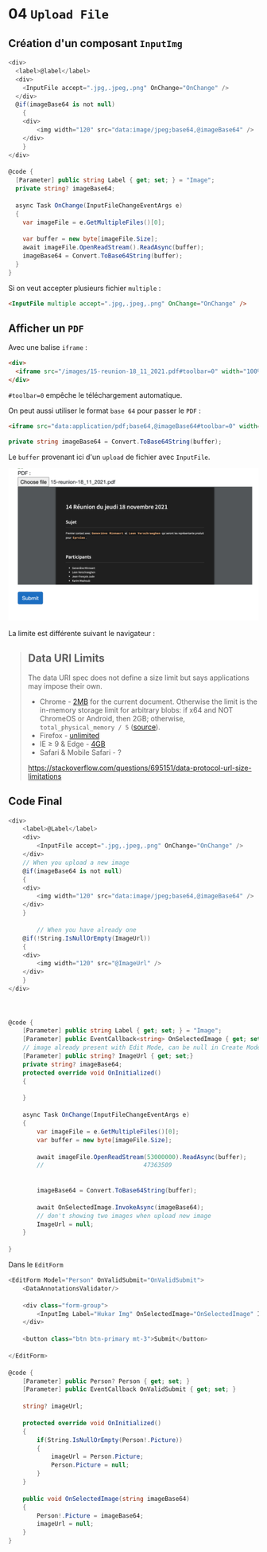 # 04 `Upload File`

## Création d'un composant `InputImg`

```cs
<div>
  <label>@label</label>
  <div>
  	<InputFile accept=".jpg,.jpeg,.png" OnChange="OnChange" />
  </div>
  @if(imageBase64 is not null)
    {
    <div>
        <img width="120" src="data:image/jpeg;base64,@imageBase64" />
    </div>
    }
</div>
  
@code {
  [Parameter] public string Label { get; set; } = "Image";
  private string? imageBase64;
  
  async Task OnChange(InputFileChangeEventArgs e)
  {
    var imageFile = e.GetMultipleFiles()[0];
    
    var buffer = new byte[imageFile.Size];
    await imageFile.OpenReadStream().ReadAsync(buffer);
    imageBase64 = Convert.ToBase64String(buffer);
  }
}  
```

Si on veut accepter plusieurs fichier `multiple` :

```html
<InputFile multiple accept=".jpg,.jpeg,.png" OnChange="OnChange" />
```



## Afficher un `PDF`

Avec une balise `iframe` :

```html
<div>
  <iframe src="/images/15-reunion-18_11_2021.pdf#toolbar=0" width="100%" height="500px"></iframe>
</div>
```

`#toolbar=0` empêche le téléchargement automatique.

On peut aussi utiliser le format `base 64` pour passer le `PDF` :

```html
<iframe src="data:application/pdf;base64,@imageBase64#toolbar=0" width="100%" height="240px"></iframe>
```

```cs
private string imageBase64 = Convert.ToBase64String(buffer);
```

Le `buffer` provenant ici d'un `upload` de fichier avec `InputFile`.

<img src="assets/pdf-in-iframe-base64-coded-style.png" alt="pdf-in-iframe-base64-coded-style" style="zoom:50%;" />

La limite est différente suivant le navigateur :

> ## Data URI Limits
>
> The data URI spec does not define a size limit but says applications may impose their own.
>
> - Chrome - [2MB](https://craignicol.wordpress.com/2016/07/19/excellent-export-and-the-chrome-url-limit/) for the current document. Otherwise the limit is the in-memory storage limit for arbitrary blobs: if x64 and NOT ChromeOS or Android, then 2GB; otherwise, `total_physical_memory / 5` ([source](https://stackoverflow.com/a/43816041/149428)).
> - Firefox - [unlimited](https://developer.mozilla.org/en-US/docs/Web/HTTP/Basics_of_HTTP/Data_URIs#Common_problems)
> - IE ≥ 9 & Edge - [4GB](http://caniuse.com/#feat=datauri)
> - Safari & Mobile Safari - ?
>
> https://stackoverflow.com/questions/695151/data-protocol-url-size-limitations



## Code Final

```cs
<div>
    <label>@Label</label>
    <div>
        <InputFile accept=".jpg,.jpeg,.png" OnChange="OnChange" />
    </div>
    // When you upload a new image
    @if(imageBase64 is not null)
    {
    <div>
        <img width="120" src="data:image/jpeg;base64,@imageBase64" />
    </div>
    }

		// When you have already one
    @if(!String.IsNullOrEmpty(ImageUrl))
    {
    <div>
        <img width="120" src="@ImageUrl" />
    </div>
    }
</div>



@code {
    [Parameter] public string Label { get; set; } = "Image";
    [Parameter] public EventCallback<string> OnSelectedImage { get; set; }
    // image already present with Edit Mode, can be null in Create Mode
    [Parameter] public string? ImageUrl { get; set;}
    private string? imageBase64;
    protected override void OnInitialized()
    {
        
    }

    async Task OnChange(InputFileChangeEventArgs e)
    {
        var imageFile = e.GetMultipleFiles()[0];
        var buffer = new byte[imageFile.Size];

        await imageFile.OpenReadStream(53000000).ReadAsync(buffer);
        //                            47363509


        imageBase64 = Convert.ToBase64String(buffer);

        await OnSelectedImage.InvokeAsync(imageBase64);
        // don't showing two images when upload new image
        ImageUrl = null;
    }

}
```

Dans le `EditForm`

```cs
<EditForm Model="Person" OnValidSubmit="OnValidSubmit">
    <DataAnnotationsValidator/>

    <div class="form-group">
        <InputImg Label="Hukar Img" OnSelectedImage="OnSelectedImage" ImageUrl="@imageUrl" />
    </div>

    <button class="btn btn-primary mt-3">Submit</button>

</EditForm>

@code {
    [Parameter] public Person? Person { get; set; }
    [Parameter] public EventCallback OnValidSubmit { get; set; }

    string? imageUrl;

    protected override void OnInitialized()
    {
        if(String.IsNullOrEmpty(Person!.Picture))
        {
            imageUrl = Person.Picture;
            Person.Picture = null;
        }
    }

    public void OnSelectedImage(string imageBase64)
    {
        Person!.Picture = imageBase64;
        imageUrl = null;
    }
}
```


